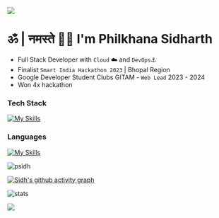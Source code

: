 ![](https://capsule-render.vercel.app/api?type=waving&color=gradient&height=100&section=header)
# ॐ | नमस्ते 🙏🏼 I'm Philkhana Sidharth

- Full Stack Developer with `Cloud` ☁️ and `DevOps`⚓️
- Finalist `Smart India Hackathon 2023` | Bhopal Region
- Google Developer Student Clubs GITAM - `Web Lead` 2023 - 2024
- Won 4x hackathon
### Tech Stack
[![My Skills](https://skillicons.dev/icons?i=nextjs,react,aws,prisma,kubernetes,docker,postgres,mongodb,vite,express,workers,terraform,nodejs,redis,grafana,prometheus,tailwind,postman,figma,firebase,supabase,sqlite,flask&perline=8)](https://skillicons.dev)  

### Languages
[![My Skills](https://skillicons.dev/icons?i=java,py,ts,js,rust,c,cpp,&perline=8)](https://skillicons.dev)  

<p align="left"> <img src="https://komarev.com/ghpvc/?username=psidh&label=Profile%20views&color=000000&style=flat" alt="psidh" /> </p>

[![Sidh's github activity graph](https://github-readme-activity-graph.vercel.app/graph?username=psidh&theme=github-compact)](https://github.com/psidh/github-readme-activity-graph)

![stats](https://github-readme-stats.vercel.app/api?username=psidh&show_icons=true&theme=dark)

<!--![Top Langs](https://github-readme-stats.vercel.app/api/top-langs/?username=psidh&langs_count=10&theme=dark) -->

![](https://capsule-render.vercel.app/api?type=waving&color=gradient&height=100&section=footer)
